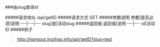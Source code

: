 ###由slug查询id

#####请求地址 
/api/getID
#####请求方式
GET
#####参数说明
参数|是否必须|说明
---|---|---
slug|是|活动slug
#####返回值
返回值|说明
---|---
id|活动ID
#####例子
> http://hangout.jinzihao.info/api/getID?slug=test
